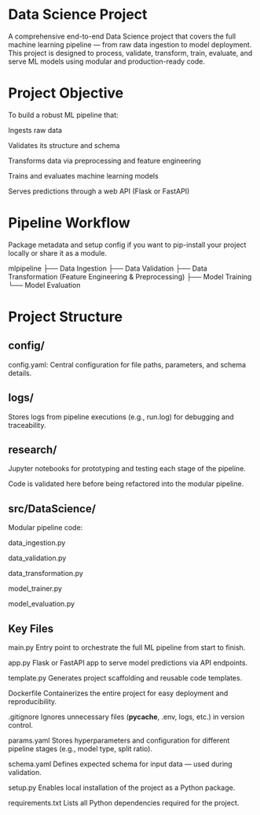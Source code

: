 # Data Science Project
A comprehensive end-to-end Data Science project that covers the full machine learning pipeline — from raw data ingestion to model deployment. This project is designed to process, validate, transform, train, evaluate, and serve ML models using modular and production-ready code.

# Project Objective
To build a robust ML pipeline that:

Ingests raw data

Validates its structure and schema

Transforms data via preprocessing and feature engineering

Trains and evaluates machine learning models

Serves predictions through a web API (Flask or FastAPI)

# Pipeline Workflow
Package metadata and setup config if you want to pip-install your project locally or share it as a module.

mlpipeline
├── Data Ingestion
├── Data Validation
├── Data Transformation (Feature Engineering & Preprocessing)
├── Model Training
└── Model Evaluation

# Project Structure
## config/
config.yaml: Central configuration for file paths, parameters, and schema details.

## logs/
Stores logs from pipeline executions (e.g., run.log) for debugging and traceability.

## research/
Jupyter notebooks for prototyping and testing each stage of the pipeline.

Code is validated here before being refactored into the modular pipeline.

## src/DataScience/
Modular pipeline code:

data_ingestion.py

data_validation.py

data_transformation.py

model_trainer.py

model_evaluation.py

##  Key Files
main.py
Entry point to orchestrate the full ML pipeline from start to finish.

app.py
Flask or FastAPI app to serve model predictions via API endpoints.

template.py
Generates project scaffolding and reusable code templates.

Dockerfile
Containerizes the entire project for easy deployment and reproducibility.

.gitignore
Ignores unnecessary files (__pycache__, .env, logs, etc.) in version control.

params.yaml
Stores hyperparameters and configuration for different pipeline stages (e.g., model type, split ratio).

schema.yaml
Defines expected schema for input data — used during validation.

setup.py
Enables local installation of the project as a Python package.

requirements.txt
Lists all Python dependencies required for the project.


